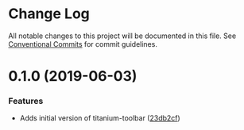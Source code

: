 # Change Log

All notable changes to this project will be documented in this file.
See [Conventional Commits](https://conventionalcommits.org) for commit guidelines.

# 0.1.0 (2019-06-03)


### Features

* Adds initial version of titanium-toolbar ([23db2cf](https://github.com/LeavittSoftware/titanium-elements/commit/23db2cf))
